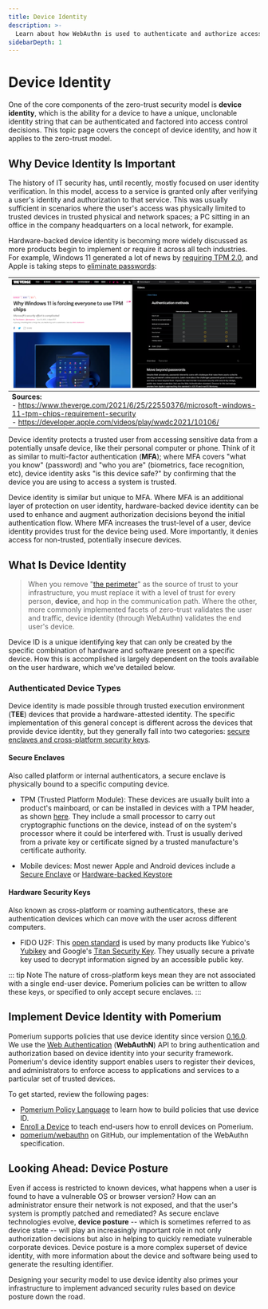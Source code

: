 ```yaml
---
title: Device Identity
description: >-
  Learn about how WebAuthn is used to authenticate and authorize access using Device ID and state.
sidebarDepth: 1
---
```


# Device Identity

One of the core components of the zero-trust security model is **device identity**, which is the ability for a device to have a unique, unclonable identity string that can be authenticated and factored into access control decisions. This topic page covers the concept of device identity, and how it applies to the zero-trust model.

## Why Device Identity Is Important

The history of IT security has, until recently, mostly focused on user identity verification. In this model, access to a service is granted only after verifying a user's identity and authorization to that service. This was usually sufficient in scenarios where the user's access was physically limited to trusted devices in trusted physical and network spaces; a PC sitting in an office in the company headquarters on a local network, for example.

Hardware-backed device identity is becoming more widely discussed as more products begin to implement or require it across all tech industries. For example, Windows 11 generated a lot of news by [requiring TPM 2.0][win11-reqs], and Apple is taking steps to [eliminate passwords][apple-passkeys]:

| ![Verge Article Header and Apple Video Page](./img/verge-apple.png) |
|:--|
| **Sources:**<br />- <https://www.theverge.com/2021/6/25/22550376/microsoft-windows-11-tpm-chips-requirement-security><br/>-  <https://developer.apple.com/videos/play/wwdc2021/10106/> |

Device identity protects a trusted user from accessing sensitive data from a potentially unsafe device, like their personal computer or phone. Think of it as similar to multi-factor authentication (**MFA**); where MFA covers "what you know" (password) and "who you are" (biometrics, face recognition, etc), device identity asks "is this device safe?" by confirming that the device you are using to access a system is trusted.

Device identity is similar but unique to MFA. Where MFA is an additional layer of protection on user identity, hardware-backed device identity can be used to enhance and augment authorization decisions beyond the initial authentication flow. Where MFA increases the trust-level of a user, device identity provides trust for the device being used. More importantly, it denies access for non-trusted, potentially insecure devices.

## What Is Device Identity

> When you remove "[the perimeter]" as the source of trust to your infrastructure, you must replace it with a level of trust for every person, **device**, and hop in the communication path. Where the other, more commonly implemented facets of zero-trust validates the user and traffic, device identity (through WebAuthn) validates the end user's device.

Device ID is a unique identifying key that can only be created by the specific combination of hardware and software present on a specific device. How this is accomplished is largely dependent on the tools available on the user hardware, which we've detailed below.

### Authenticated Device Types

Device identity is made possible through trusted execution environment (**TEE**) devices that provide a hardware-attested identity. The specific implementation of this general concept is different across the devices that provide device identity, but they generally fall into two categories: [secure enclaves and cross-platform security keys].

#### Secure Enclaves

Also called platform or internal authenticators, a secure enclave is physically bound to a specific computing device.

- TPM (Trusted Platform Module): These devices are usually built into a product's mainboard, or can be installed in devices with a TPM header, as shown [here][toms-hardware-tpm]. They include a small processor to carry out cryptographic functions on the device, instead of on the system's processor where it could be interfered with. Trust is usually derived from a private key or certificate signed by a trusted manufacture's certificate authority.

- Mobile devices: Most newer Apple and Android devices include a [Secure Enclave][apple-enclave] or [Hardware-backed Keystore][android-keystore]

#### Hardware Security Keys

Also known as cross-platform or roaming authenticators, these are authentication devices which can move with the user across different computers.

- FIDO U2F: This [open standard][fido-spec] is used by many products like Yubico's [Yubikey][yubikey-products] and Google's [Titan Security Key](https://support.google.com/titansecuritykey/answer/9115487?hl=en). They usually secure a private key used to decrypt information signed by an accessible public key.

::: tip Note
The nature of cross-platform keys mean they are not associated with a single end-user device. Pomerium policies can be written to allow these keys, or specified to only accept secure enclaves.
:::

## Implement Device Identity with Pomerium

Pomerium supports policies that use device identity since version [0.16.0](/docs/upgrading.md#policy-for-device-identity). We use the [Web Authentication][webauthn-api] (**WebAuthN**) API to bring authentication and authorization based on device identity into your security framework. Pomerium's device identity support enables users to register their devices, and administrators to enforce access to applications and services to a particular set of trusted devices.

To get started, review the following pages:

- [Pomerium Policy Language](/docs/topics/ppl.md) to learn how to build policies that use device ID.
- [Enroll a Device](/guides/enroll-device.md) to teach end-users how to enroll devices on Pomerium.
- [pomerium/webauthn](https://github.com/pomerium/webauthn) on GitHub, our implementation of the WebAuthn specification.

## Looking Ahead: Device Posture

Even if access is restricted to known devices, what happens when a user is found to have a vulnerable OS or browser version? How can an administrator ensure their network is not exposed, and that the user's system is promptly patched and remediated?  As secure enclave technologies evolve, **device posture** -- which is sometimes referred to as device state -- will play an increasingly important role in not only authorization decisions but also in helping to quickly remediate vulnerable corporate devices. Device posture is a more complex superset of device identity, with more information about the device and software being used to generate the resulting identifier.

Designing your security model to use device identity also primes your infrastructure to implement advanced security rules based on device posture down the road.

[android-keystore]: https://source.android.com/security/keystore
[apple-enclave]: https://support.apple.com/guide/security/secure-enclave-sec59b0b31ff/web
[apple-passkeys]: https://developer.apple.com/documentation/authenticationservices/public-private_key_authentication/supporting_passkeys
[fido-spec]: https://fidoalliance.org/specifications/
[secure enclaves and cross-platform security keys]: https://developers.yubico.com/WebAuthn/WebAuthn_Developer_Guide/Platform_vs_Cross-Platform.html
[the perimeter]: https://www.microsoft.com/security/blog/2019/10/23/perimeter-based-network-defense-transform-zero-trust-model/
[toms-hardware-tpm]: https://www.tomshardware.com/reviews/tpm-trusted-platform-module-header,5766.html
[verge-tpm]: https://www.theverge.com/2021/6/25/22550376/microsoft-windows-11-tpm-chips-requirement-security
[webauthn-api]: https://www.w3.org/TR/webauthn-2/#registration-extension
[win11-reqs]: https://www.microsoft.com/en-us/windows/windows-11-specifications
[yubikey-products]: https://www.yubico.com/products/